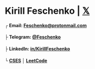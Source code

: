 #  Kirill Feschenko | [𝕏](x.com/kiryssha)


#### ┌ Email: **[Feschenko@protonmail.com](mainto:feschenko@protonmail.com)**
#### ├ Telegram: **[@Feschenko](t.me/KirillFeschenko)**
#### ├ LinkedIn: **[in/KirillFeschenko](https://www.linkedin.com/in/kirillfeschenko)**
#### └ **[CSES](https://cses.fi/user/26970)** │ **[LeetCode](https://leetcode.com/u/KirillFeschenko/)**

